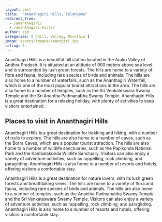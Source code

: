 ```yaml
---
layout: post
title:  "Ananthagiri Hills, Telangana"
redirect_from:
  - /ananthagiri/
  - /ananthagiri-hills/
author: sid
categories: [ Chill, Valley, Mountain ]
image: assets/images/anantgiri.jpg
rating: 5
---
```

Ananthagiri Hills is a beautiful hill station located in the Araku Valley of Andhra Pradesh. It is situated at an altitude of 900 meters above sea level and is surrounded by lush green forests. The hills are home to a variety of flora and fauna, including rare species of birds and animals. The hills are also home to a number of waterfalls, such as the Ananthagiri Waterfall, which is one of the most popular tourist attractions in the area. The hills are also home to a number of temples, such as the Sri Venkateswara Swamy Temple and the Sri Anantha Padmanabha Swamy Temple. Ananthagiri Hills is a great destination for a relaxing holiday, with plenty of activities to keep visitors entertained.

<h2>Places to visit in Ananthagiri Hills</h2>

Ananthagiri Hills is a great destination for trekking and hiking, with a number of trails to explore. The hills are also home to a number of caves, such as the Borra Caves, which are a popular tourist attraction. The hills are also home to a number of wildlife sanctuaries, such as the Papikonda National Park and the Kambalakonda Wildlife Sanctuary. Visitors can also enjoy a variety of adventure activities, such as rappelling, rock climbing, and paragliding. Ananthagiri Hills is also home to a number of resorts and hotels, offering visitors a comfortable stay.

Ananthagiri Hills is a great destination for nature lovers, with its lush green forests and breathtaking views. The hills are home to a variety of flora and fauna, including rare species of birds and animals. The hills are also home to a number of temples, such as the Anantha Padmanabha Swamy Temple and the Sri Venkateswara Swamy Temple. Visitors can also enjoy a variety of adventure activities, such as rappelling, rock climbing, and paragliding. Ananthagiri Hills is also home to a number of resorts and hotels, offering visitors a comfortable stay.


<div class="pa-carousel-widget" style="width:100%; height:480px; display:none;"
  data-link="https://traveltriangle.com/blog/ananthagiri-hills/"
  data-title="Ananthagiri, Telangana"
  data-description="19 new items · Album by Siddharth Kumar"
  data-delay="3">
  <object data="https://lh3.googleusercontent.com/KHr-TODdqdd_0PQBh8Snut9bmSJQCfA6GAFws7HBg0AZDiy5j1Mn429l9M5KuDuNq88wGSHcH-Y2bS4qkC-jTvWM5r3gicW6cvp1H-S1v2RmarIUiPeQD8IJaUE_re-9fODKexWXpns=w1280-h720"></object>
  <object data="https://lh3.googleusercontent.com/BRnKzxFmc6dfJdmTWgjBvDc-v06GcPBvBMN7I4TkdmAzr5eXca-UJ2q4KP3OzJrcqIZW1sOp7NfHxtfqciQd9eLBxF764fWsIe7kAMg97jRP0zWkRt38vfpeJNn7EA_8n_7cisOHaEo=w1280-h720"></object>
  <object data="https://lh3.googleusercontent.com/Zb1p21D8-kEzmpp5Ils-osCL1jCCSbUbmIB-alD79yYRQSaWBFA3B2jXu-6o4jtrIwLWKDy4UlzGSHDUphl5J8lk9H3uyLdSS1PYrTiLbPZfHR3-M6TNXIGfQrN0oRKY-qajWyD4Za4=w1280-h720"></object>
  <object data="https://lh3.googleusercontent.com/2PmWiUQQSOWxqv4jix9fgbZT-mTjaAFuSIXPjvqh3v8e54ma2XUNhM14rfRkOgfX4gZxAOxmBmqmfpQ3gn7XDLqFhbmLmdYHWA8QyZhadixR09Cwg7T8NDbQi8o46UicZeD1rAwUzDE=w1280-h720"></object>
  <object data="https://lh3.googleusercontent.com/mAMfBsYSVY4bztQQ8V5nmyzXfh60rpz0S2BO8GXV_pgRBayxoxJyamnKNcY_HIQF9IaJEx8Nb03yGNcJ2kw7kKVSU8B1x5LGZPwzhPnKsGxwu-SFsTukmqm00hV2htiwJQCoDCDMORc=w1280-h720"></object>
  <object data="https://lh3.googleusercontent.com/x0JAjseQYWLjZD4u4Geq2tHMfYVKhnwFcnx0ETSejco9r7WwX0_ad4dqcM8-FesBjxcTu3Mz8DY2EJwtNr9r_ELwgOPCwckz7aCrlQlHBOnLSZdt7wQGioQI4kZKAcn0cluIaUEWCRE=w1280-h720"></object>
  <object data="https://lh3.googleusercontent.com/BlPslZ6IPKVR9YLLMlNM6_of-2cfjfjfmkNvkrNiFlFHCihcGKdWwCpdA3Ji-y1RzhNC-RbIpEPI0Ay6MF8uZ8Aeb6izLw5paajRQ01ozNig2QTQsGOri9Lnwd4YP9pYdUg_kTZgMMU=w1280-h720"></object>
  <object data="https://lh3.googleusercontent.com/tt37rUdaOXk9SSqPIJpR4-J-ulVWTc1EDVwiekdhs_020AflkIFZzFhYrdGAS6NZZSGWepesYQ8zag6rEc7ykPa-dx1NE28pA_B0ZUxGt5U-GDxwynzxBkwBHKqYebPPU7tMavMKuRI=w1280-h720"></object>
  <object data="https://lh3.googleusercontent.com/gaQtNInWLN7IBfaTNi0jyspnplO5VIhj2OsRhWXaOhug6Aku_tsWT8SUZBcCMalqUkAQyq9RDlACrJz8_p6sxNsMxCgNYKATryFPkcX2mIR_ZhPhg5xQYLEAr1NgYKAazAmqYdSqdE4=w1280-h720"></object>
  <object data="https://lh3.googleusercontent.com/8bfiP6hjxy7KITj-gNf851XfrbOHtyIi5L7bo5cr2Q-PY9e-Up4jIPwwbUDolP9bIuEX_JPujvwt599734KISzYohgafmIZq4U9Ne2ebWpKekvNhlNfFfNGK6ek3oZY6o7hCF4icZUE=w1280-h720"></object>
  <object data="https://lh3.googleusercontent.com/nrm7zqgOxrtnveKtSYCieJzMk5CC3WHoBFv-lRASNJphMqoxJstkc1g4_uzUMZZ6XxAfLd3Gt367C9AK664iXk5MAf9bEsWqmPBkJI6yyMXg8B5an5Jrcjs2lf41C-5e_RvG-7e68as=w1280-h720"></object>
  <object data="https://lh3.googleusercontent.com/M6RHsw0-IHESyVmcU83bcxc1jsauUkGxXNuGshDsgQIX4mNdEWOIaCcXOjDtt9PPdFA8ZuNecYHaDAPw-OZLqmLpba2brWFPJbU07oVL2NVZyDkYE3GP_KOALg-P-beK0T7R56MfYAE=w1280-h720"></object>
  <object data="https://lh3.googleusercontent.com/fpeSHRpnTrAZLT3mI8AAk88-fjoZy9SieUuAnOfrvcJKVSleqgnomso27Y73cC8Uq1QA5l3LpJ-RgkXmwj4ylOXw_5b7EyvirRJRySCalG6Y2_syHLQ0vd2LdjbtAv00FF1JnR67r_E=w1280-h720"></object>
  <object data="https://lh3.googleusercontent.com/9MxmOjh62oo5YLGY39DIxsM_HPczjSg95nscUthj2_rMmPZesY9JOaoJ7ffJ4STzbDIhSOQpCN3sH-_5wSRuc82AKAyemHONZ4OTN0_pz8vRcbMaRPonhHFuQ-gwPyAYQtjfq9-jhmE=w1280-h720"></object>
  <object data="https://lh3.googleusercontent.com/skbnbx_9gfDsuDCN2fnFuwbqqCkb_PXDNZB7fcSAeoXR8lbsOfc91zcqwKutKqvAQMRE4vZguzMyH6_jzf3sWJP4g1p79wxnjer0mZxvR9XRVrwJLXMMS-eI1abDvCLqWlkIUBLBEe4=w1280-h720"></object>
  <object data="https://lh3.googleusercontent.com/wdOOL0qLaGb2AsTf6tYYei2XS7xXumEBgo5bX9ZI14UMagUb5LliXt_ZNlDj57iZiN3kwEYMDCb-VPJ2Inis-t3Pts5Bz74uhxMs38xstNmCbAWFiJk5tL6relz8pHq3zkvTUfFYv0M=w1280-h720"></object>
  <object data="https://lh3.googleusercontent.com/A-7T45iRDdJT6aGk-EKZMJ788h-cCTfq46CvMoXn5QZ7tH0011x3Gci4EZnesKnIv9Qcmp24O9tN_kx3mJRTXD_88anR_im5RXzVZHoDiJfKBuAyMxfFxN9yd7ogywYnF-vQq7NuSPQ=w1280-h720"></object>
  <object data="https://lh3.googleusercontent.com/SbpgQ1xweZHZDmCF9VE_WT0amvB9ZIvQF6WOPrsqQwgKRxTwN3P6zYC2DJxImM1AxjQ7-j-I0efBGBp_MbC2zk1l60gfNmq4e7HqyS6OyTC3T5XX-6XIo5QD9ke7HzNXREb0Iq54GA0=w1280-h720"></object>
  <object data="https://lh3.googleusercontent.com/zaknT6cv9sjYFeKpzxHnYTABIjTn6O9C5gAgy0ZGd-9g4--6uepORNdYlt3nCf6UCAxgZx-qWvcwIihVl17hdED0YjaLl5mo76GkK5BhVEs0RBjMp3670hh7D-0IuwXdixOSbY1KU4I=w1280-h720"></object>
</div>
